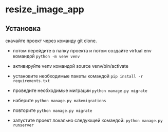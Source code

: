 # resize_image_app

## Установка 
скачайте проект через команду git clone.


- потом перейдите в папку проекта и потом создайте virtual env командой ```python -m venv venv```


- активируйте venv командой source venv/bin/activate

- установите необходимые пакеты командой ```pip install -r requirements.txt```


- проведите необходимые миграции ```python manage.py migrate```

- наберите ```python manage.py makemigrations```
- повторите ```python manage.py migrate```


 - запустите проект локально следующей командой:
``` python manage.py runserver ```